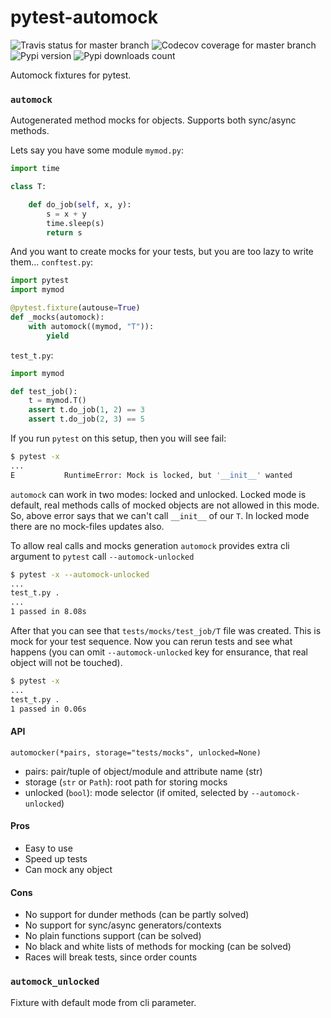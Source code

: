 # pytest-automock
![Travis status for master branch](https://travis-ci.com/pohmelie/pytest-automock.svg?branch=master)
![Codecov coverage for master branch](https://codecov.io/gh/pohmelie/pytest-automock/branch/master/graph/badge.svg)
![Pypi version](https://img.shields.io/pypi/v/pytest-automock.svg)
![Pypi downloads count](https://img.shields.io/pypi/dm/pytest-automock)

Automock fixtures for pytest.

### `automock`
Autogenerated method mocks for objects. Supports both sync/async methods.

Lets say you have some module `mymod.py`:
``` python
import time

class T:

    def do_job(self, x, y):
        s = x + y
        time.sleep(s)
        return s
```
And you want to create mocks for your tests, but you are too lazy to write them... `conftest.py`:
``` python
import pytest
import mymod

@pytest.fixture(autouse=True)
def _mocks(automock):
    with automock((mymod, "T")):
        yield
```
`test_t.py`:
``` python
import mymod

def test_job():
    t = mymod.T()
    assert t.do_job(1, 2) == 3
    assert t.do_job(2, 3) == 5
```
If you run `pytest` on this setup, then you will see fail:
``` bash
$ pytest -x
...
E           RuntimeError: Mock is locked, but '__init__' wanted
```
`automock` can work in two modes: locked and unlocked. Locked mode is default, real methods calls of mocked objects are
not allowed in this mode. So, above error says that we can't call `__init__` of our `T`.
In locked mode there are no mock-files updates also.

To allow real calls and mocks generation `automock` provides extra cli argument to `pytest` call `--automock-unlocked`
``` bash
$ pytest -x --automock-unlocked
...
test_t.py .
...
1 passed in 8.08s
```
After that you can see that `tests/mocks/test_job/T` file was created. This is mock for your test sequence.
Now you can rerun tests and see what happens (you can omit `--automock-unlocked` key for ensurance, that real object
will not be touched).
``` bash
$ pytest -x
...
test_t.py .
1 passed in 0.06s
```
#### API
`automocker(*pairs, storage="tests/mocks", unlocked=None)`
* pairs: pair/tuple of object/module and attribute name (str)
* storage (`str` or `Path`): root path for storing mocks
* unlocked (`bool`): mode selector (if omited, selected by `--automock-unlocked`)

#### Pros
* Easy to use
* Speed up tests
* Can mock any object
#### Cons
* No support for dunder methods (can be partly solved)
* No support for sync/async generators/contexts
* No plain functions support (can be solved)
* No black and white lists of methods for mocking (can be solved)
* Races will break tests, since order counts

### `automock_unlocked`
Fixture with default mode from cli parameter.
